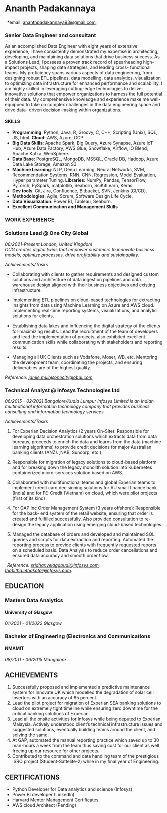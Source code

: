# Ananth Padakannaya
` `*email: <ananthpadakannaya93@gmail.com>,
### Senior Data Engineer and consultant
As an accomplished Data Engineer with eight years of extensive experience, I have consistently demonstrated my expertise in architecting, developing, and maintaining data solutions that drive business success. As a Solutions Lead, I possess a proven track record of spearheading high-impact projects, shaping data strategies, and leading cross- functional teams. My proficiency spans various aspects of data engineering, from designing robust ETL pipelines, data modelling, data analytics, visualization to optimizing data infrastructure for enhanced performance and scalability. I am highly skilled in leveraging cutting-edge technologies to deliver innovative solutions that empower organizations to harness the full potential of their data. My comprehensive knowledge and experience make me well-equipped to take on complex challenges in the data engineering space and drive data- driven decision-making within organizations.

#### **SKILLS**

- **Programming**: Python, Java, R, Groovy, C, C++, Scripting (Unix), SQL, JS, html. **Cloud:** AWS, Azure, GCP.
- **Big Data Skills**: Apache Spark, Big Query, Azure Synapse, Azure IoT Hub, Azure Data Factory, AWS Glue, Snowflake, Airflow, IO Blend, Apache Kafka, WebSphere.
- **Data Base**: PostgreSQL, MongoDB, MSSQL, Oracle DB, Hadoop, Azure Data Lake Storage, Amazon S3 
- **Machine Learning**: NLP, Deep Learning, Neural Networks, SVM, Recommendation Systems, RNN, CNN, Regression, Model Evaluation, Hyper parameter Tuning.
  **Libraries**: NumPy, Pandas, TensorFlow, PyTorch, PySpark, matplotlib, Seaborn, SciKitLearn, Keras. 
- **Dev tools**: Git, Jira, Confluence, Bitbucket, SVN, Jenkins (CI/CD). 
- **Methodologies**: Agile, Scrum, Software Design Life Cycle. 
- **Data Visualization**: Power BI, Tableau, Seaborn. 
- **Excellent Communication and Management Skills** 

### **WORK EXPERIENCE**
### Solutions Lead @ One City Global
*06/2021-Present	London, United Kingdom*                                 
*OCG creates digital twins that empower customers to innovate business models, optimize processes, drive profitability and sustainability.*

*Achievements/Tasks*

- Collaborating with clients to gather requirements and designed custom solutions and architecture of data ingestion pipelines and data warehouse design aligned with their business objectives and existing infrastructure. 

- Implementing ETL pipelines on cloud-based technologies for extracting Insights from data using Machine Learning on Azure and AWS cloud. Implementing real-time reporting systems, visualizations, and analytic solutions for clients.

- Establishing data lakes and inﬂuencing the digital strategy of the clients for maximizing results. Lead the recruitment of the team of developers and lead the implementation of projects, also exhibited excellent communication skills while collaborating with stakeholders and reporting results.

- Managing all UK Clients such as Vodafone, Moser, WB, etc. Mentoring the development team, coordinating the projects, and ensuring deliverables are of the highest quality.

*Reference: jamie.muir@onecityglobal.com*

### **Technical Analyst** @ Infosys Technologies Ltd
*06/2015 - 02/2021                                Bangalore/Kuala Lumpur*
*Infosys Limited is an Indian multinational information technology company that provides business consulting and information technology services.*

*Achievements/Tasks*

1. For Experian Decision Analytics (2 years On-Site): Responsible for developing data orchestration solutions which extracts data from data bureaus, proceeds to enrich the data and learns from the data (machine learning algorithms) to provide credit decisions for major Australian banking clients (ANZs ,NAB, Suncorp, etc.)

2. Responsible for migration of legacy solutions to cloud-based platform and for breaking down the legacy monolith solution into Kubernetes containerized micro-services solution based on AWS.

3. Collaborated with multifunctional teams and global Experian teams to implement credit card decisioning solutions for AU small finance bank (India) and for FE-Credit (Vietnam) on cloud, which were pilot projects (first of its kind)

4. For GAP Inc Order Management System (3 years offshore): Responsible for the back- end system of the retail website, ensuring that order is created and fulﬁlled successfully. Also provided consultation to re-design the legacy application using emerging cloud-based technologies

5. Managed the database of orders and developed and maintained SQL queries and scripts for data extraction and reporting. Automated the reporting process to provide clients with frequently requested reports on a scheduled basis. Data Analysis to reduce order cancellations and ensured data accuracy and smooth order flow.

` `*Reference: <sridhar.velagapudi@infosys.com>, thabitha.ethakota@infosys.com.* 


## **EDUCATION**
### **Masters Data Analytics**
#### University of Glasgow
*01/2021 - 01/2022	 Glasgow*

### **Bachelor of Engineering (Electronics and Communications**
#### NMAMIT
*08/2011 - 06/2015 	Mangalore*

## **ACHIEVEMENTS**

1. Successfully proposed and implemented a predictive maintenance system for Innovate UK which modelled the degradation of solar cell inverters with an accuracy of 85 percent.
1. Lead the pilot project for migration of Experian SEA banking solutions to cloud on extremely tight timeline while ensuring zero downtime for the critical banking solutions of Experian. 
1. Lead all the onsite activities for Infosys while being deputed to Experian Malaysia. Actively understood client’s technical infrastructure issues and suggested solutions, eventually building teams around the client, and solving the same. 
1. At GAP, automated the manual reporting practice which saved up to 30 man-hours a week from the team thus saving cost for our client as well freeing up our resource for other projects.
1. Contributed to the command and data handling team of the prestigious ISRO project (Student-Sattelite-2) while in my final year of Engineering.


## **CERTIFICATIONS**

- Python Developer for Data analytics and science (Infosys)
- Power BI developer (LinkedIn)
- Harvard Mentor Management Certificates 
- AWS cloud Architect (Pending)




